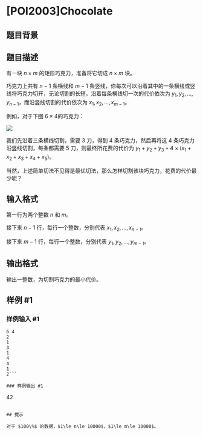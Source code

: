 # [POI2003]Chocolate

## 题目背景



## 题目描述

有一块 $n\times m$ 的矩形巧克力，准备将它切成 $n\times m$ 块。

巧克力上共有 $n-1$ 条横线和 $m-1$ 条竖线，你每次可以沿着其中的一条横线或竖线将巧克力切开，无论切割的长短，沿着每条横线切一次的代价依次为 $y_1,y_2,…,y_{n-1}$，而沿竖线切割的代价依次为 $x_1,x_2,…,x_{m-1}$。

例如，对于下图 $6\times4$的巧克力：

![](https://cdn.luogu.com.cn/upload/image_hosting/s0j2oloj.png)


我们先沿着三条横线切割，需要 $3$ 刀，得到 $4$ 条巧克力，然后再将这 $4$ 条巧克力沿竖线切割，每条都需要 $5$ 刀，则最终所花费的代价为 $y_1+y_2+y_3+4\times (x_1+x_2+x_3+x_4+x_5)$。

当然，上述简单切法不见得是最优切法，那么怎样切割该块巧克力，花费的代价最少呢？

## 输入格式

第一行为两个整数 $n$ 和 $m$。

接下来 $n-1$ 行，每行一个整数，分别代表 $x_1,x_2,…,x_{n-1}$。

接下来 $m-1$ 行，每行一个整数，分别代表 $y_1,y_2,…,y_{m-1}$。

## 输出格式

输出一整数，为切割巧克力的最小代价。

## 样例 #1

### 样例输入 #1
```
6 4
2
1
3
1
4
4
1
2```

### 样例输出 #1

```
42
```

## 提示

对于 $100\%$ 的数据，$1\le n\le 10000$，$1\le m\le 10000$。
